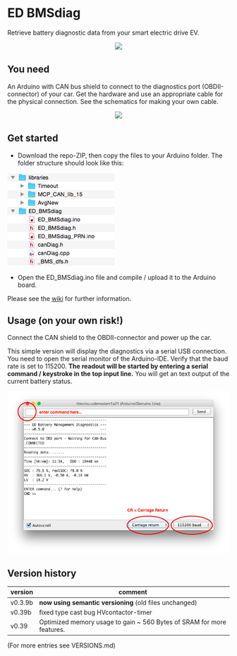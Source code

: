 # ED BMSdiag
Retrieve battery diagnostic data from your smart electric drive EV.

 <p align="center">
 <img  src="https://raw.githubusercontent.com/MyLab-odyssey/ED_BMSdiag/master/pictures/ED_BMSdiag_example_data.png" />
 <p/>

## You need
An Arduino with CAN bus shield to connect to the diagnostics port (OBDII-connector) of your car. Get the hardware and use an appropriate cable for the physical connection. See the schematics for making your own cable.

<p align="center">
<img  src="https://raw.githubusercontent.com/MyLab-odyssey/ED_BMSdiag/master/pictures/Arduino%26CANbusShield.jpg" width="640"/>
<p/>

## Get started
* Download the repo-ZIP, then copy the files to your Arduino folder. The folder structure should look like this:
<p align="left">
<img  src="https://github.com/MyLab-odyssey/ED_BMSdiag/raw/master/pictures/Arduino_folder_structure.png" /><p/>

* Open the ED_BMSdiag.ino file and compile / upload it to the Arduino board.

Please see the [wiki](https://github.com/MyLab-odyssey/ED_BMSdiag/wiki) for further information.

## Usage (on your own risk!)
Connect the CAN shield to the OBDII-connector and power up the car.

This simple version will display the diagnostics via a serial USB connection. You need to open the serial monitor of the Arduino-IDE. Verify that the baud rate is set to 115200. **The readout will be started by entering a serial command / keystroke in the top input line.** You will get an text output of the current battery status.
<p align="center">
<img  src="https://raw.githubusercontent.com/MyLab-odyssey/ED_BMSdiag/master/pictures/Arduino%20-IDE_serial_monitor.png" />
<p/>

## Version history
version  | comment
-------- | --------
v0.3.9b  | **now using semantic versioning** (old files unchanged)
v0.39b   | fixed type cast bug HVcontactor-timer
v0.39    | Optimized memory usage to gain ~ 560 Bytes of SRAM for more features.
(For more entries see VERSIONS.md)

